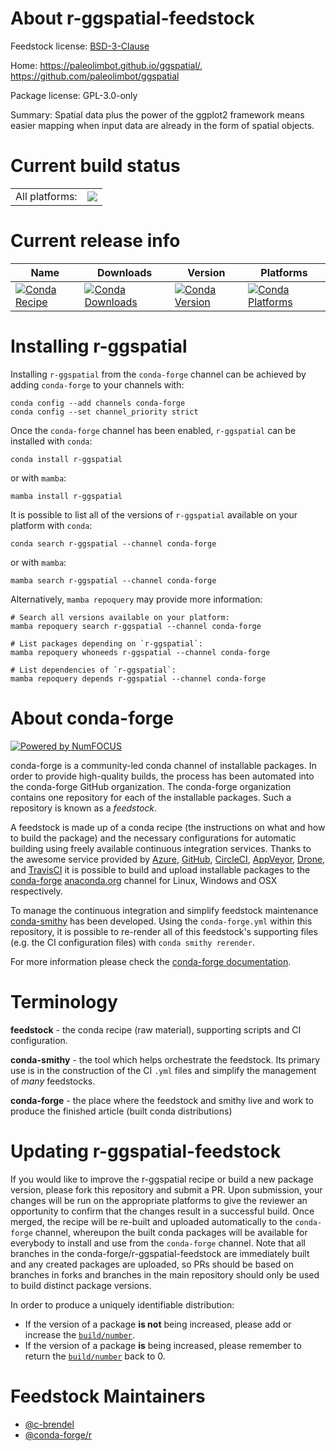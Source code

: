 About r-ggspatial-feedstock
===========================

Feedstock license: [BSD-3-Clause](https://github.com/conda-forge/r-ggspatial-feedstock/blob/main/LICENSE.txt)

Home: https://paleolimbot.github.io/ggspatial/, https://github.com/paleolimbot/ggspatial

Package license: GPL-3.0-only

Summary: Spatial data plus the power of the ggplot2 framework means easier mapping when input data are already in the form of spatial objects.

Current build status
====================


<table><tr><td>All platforms:</td>
    <td>
      <a href="https://dev.azure.com/conda-forge/feedstock-builds/_build/latest?definitionId=18671&branchName=main">
        <img src="https://dev.azure.com/conda-forge/feedstock-builds/_apis/build/status/r-ggspatial-feedstock?branchName=main">
      </a>
    </td>
  </tr>
</table>

Current release info
====================

| Name | Downloads | Version | Platforms |
| --- | --- | --- | --- |
| [![Conda Recipe](https://img.shields.io/badge/recipe-r--ggspatial-green.svg)](https://anaconda.org/conda-forge/r-ggspatial) | [![Conda Downloads](https://img.shields.io/conda/dn/conda-forge/r-ggspatial.svg)](https://anaconda.org/conda-forge/r-ggspatial) | [![Conda Version](https://img.shields.io/conda/vn/conda-forge/r-ggspatial.svg)](https://anaconda.org/conda-forge/r-ggspatial) | [![Conda Platforms](https://img.shields.io/conda/pn/conda-forge/r-ggspatial.svg)](https://anaconda.org/conda-forge/r-ggspatial) |

Installing r-ggspatial
======================

Installing `r-ggspatial` from the `conda-forge` channel can be achieved by adding `conda-forge` to your channels with:

```
conda config --add channels conda-forge
conda config --set channel_priority strict
```

Once the `conda-forge` channel has been enabled, `r-ggspatial` can be installed with `conda`:

```
conda install r-ggspatial
```

or with `mamba`:

```
mamba install r-ggspatial
```

It is possible to list all of the versions of `r-ggspatial` available on your platform with `conda`:

```
conda search r-ggspatial --channel conda-forge
```

or with `mamba`:

```
mamba search r-ggspatial --channel conda-forge
```

Alternatively, `mamba repoquery` may provide more information:

```
# Search all versions available on your platform:
mamba repoquery search r-ggspatial --channel conda-forge

# List packages depending on `r-ggspatial`:
mamba repoquery whoneeds r-ggspatial --channel conda-forge

# List dependencies of `r-ggspatial`:
mamba repoquery depends r-ggspatial --channel conda-forge
```


About conda-forge
=================

[![Powered by
NumFOCUS](https://img.shields.io/badge/powered%20by-NumFOCUS-orange.svg?style=flat&colorA=E1523D&colorB=007D8A)](https://numfocus.org)

conda-forge is a community-led conda channel of installable packages.
In order to provide high-quality builds, the process has been automated into the
conda-forge GitHub organization. The conda-forge organization contains one repository
for each of the installable packages. Such a repository is known as a *feedstock*.

A feedstock is made up of a conda recipe (the instructions on what and how to build
the package) and the necessary configurations for automatic building using freely
available continuous integration services. Thanks to the awesome service provided by
[Azure](https://azure.microsoft.com/en-us/services/devops/), [GitHub](https://github.com/),
[CircleCI](https://circleci.com/), [AppVeyor](https://www.appveyor.com/),
[Drone](https://cloud.drone.io/welcome), and [TravisCI](https://travis-ci.com/)
it is possible to build and upload installable packages to the
[conda-forge](https://anaconda.org/conda-forge) [anaconda.org](https://anaconda.org/)
channel for Linux, Windows and OSX respectively.

To manage the continuous integration and simplify feedstock maintenance
[conda-smithy](https://github.com/conda-forge/conda-smithy) has been developed.
Using the ``conda-forge.yml`` within this repository, it is possible to re-render all of
this feedstock's supporting files (e.g. the CI configuration files) with ``conda smithy rerender``.

For more information please check the [conda-forge documentation](https://conda-forge.org/docs/).

Terminology
===========

**feedstock** - the conda recipe (raw material), supporting scripts and CI configuration.

**conda-smithy** - the tool which helps orchestrate the feedstock.
                   Its primary use is in the construction of the CI ``.yml`` files
                   and simplify the management of *many* feedstocks.

**conda-forge** - the place where the feedstock and smithy live and work to
                  produce the finished article (built conda distributions)


Updating r-ggspatial-feedstock
==============================

If you would like to improve the r-ggspatial recipe or build a new
package version, please fork this repository and submit a PR. Upon submission,
your changes will be run on the appropriate platforms to give the reviewer an
opportunity to confirm that the changes result in a successful build. Once
merged, the recipe will be re-built and uploaded automatically to the
`conda-forge` channel, whereupon the built conda packages will be available for
everybody to install and use from the `conda-forge` channel.
Note that all branches in the conda-forge/r-ggspatial-feedstock are
immediately built and any created packages are uploaded, so PRs should be based
on branches in forks and branches in the main repository should only be used to
build distinct package versions.

In order to produce a uniquely identifiable distribution:
 * If the version of a package **is not** being increased, please add or increase
   the [``build/number``](https://docs.conda.io/projects/conda-build/en/latest/resources/define-metadata.html#build-number-and-string).
 * If the version of a package **is** being increased, please remember to return
   the [``build/number``](https://docs.conda.io/projects/conda-build/en/latest/resources/define-metadata.html#build-number-and-string)
   back to 0.

Feedstock Maintainers
=====================

* [@c-brendel](https://github.com/c-brendel/)
* [@conda-forge/r](https://github.com/orgs/conda-forge/teams/r/)

